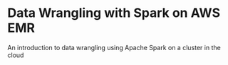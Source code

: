 # Data Wrangling with Spark on AWS EMR
An introduction to data wrangling using Apache Spark on a cluster in the cloud
